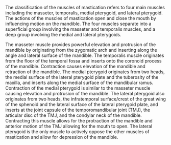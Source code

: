 The classification of the muscles of mastication refers to four main muscles including the masseter, temporalis, medial pterygoid, and lateral pterygoid. The actions of the muscles of mastication open and close the mouth by influencing motion on the mandible. The four muscles separate into a superficial group involving the masseter and temporalis muscles, and a deep group involving the medial and lateral pterygoids.

The masseter muscle provides powerful elevation and protrusion of the mandible by originating from the zygomatic arch and inserting along the angle and lateral surface of the mandible. The temporalis muscle originates from the floor of the temporal fossa and inserts onto the coronoid process of the mandible. Contraction causes elevation of the mandible and retraction of the mandible. The medial pterygoid originates from two heads, the medial surface of the lateral pterygoid plate and the tuberosity of the maxilla, and inserts along the medial surface of the mandibular ramus. Contraction of the medial pterygoid is similar to the masseter muscle causing elevation and protrusion of the mandible. The lateral pterygoid also originates from two heads, the infratemporal surface/crest of the great wing of the sphenoid and the lateral surface of the lateral pterygoid plate, and inserts at the joint capsule of the temporomandibular joint (TMJ), the articular disc of the TMJ, and the condylar neck of the mandible. Contracting this muscle allows for the protraction of the mandible and anterior motion of the TMJ allowing for the mouth to open. The lateral pterygoid is the only muscle to actively oppose the other muscles of mastication and allow for depression of the mandible.